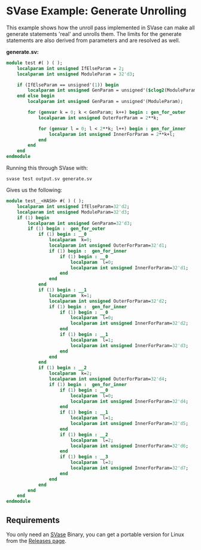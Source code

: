 # SVase Example: Generate Unrolling

This example shows how the unroll pass implemented in SVase can make all generate statements 'real' and unrolls them.
The limits for the generate statements are also derived from parameters and are resolved as well.

**generate.sv:**

```systemverilog
module test #( ) ( );
	localparam int unsigned IfElseParam = 2;
	localparam int unsigned ModuleParam = 32'd3;

	if (IfElseParam == unsigned'(1)) begin
		localparam int unsigned GenParam = unsigned'($clog2(ModuleParam));
	end else begin
		localparam int unsigned GenParam = unsigned'(ModuleParam);

		for (genvar k = 0; k < GenParam; k++) begin : gen_for_outer
			localparam int unsigned OuterForParam = 2**k;

			for (genvar l = 0; l < 2**k; l++) begin : gen_for_inner
				localparam int unsigned InnerForParam = 2**k+l;
			end
		end
	end
endmodule
```



Running this through SVase with:

```
svase test output.sv generate.sv 
```



Gives us the following:

```systemverilog
module test__<HASH> #( ) ( );
	localparam int unsigned IfElseParam=32'd2;
	localparam int unsigned ModuleParam=32'd3;
	if (1) begin
		localparam int unsigned GenParam=32'd3;
		if (1) begin :  gen_for_outer
			if (1) begin : __0
				localparam  k=0;
				localparam int unsigned OuterForParam=32'd1;
				if (1) begin :  gen_for_inner
					if (1) begin : __0
						localparam  l=0;
						localparam int unsigned InnerForParam=32'd1;
					end
				end
			end
			if (1) begin : __1
				localparam  k=1;
				localparam int unsigned OuterForParam=32'd2;
				if (1) begin :  gen_for_inner
					if (1) begin : __0
						localparam  l=0;
						localparam int unsigned InnerForParam=32'd2;
					end
					if (1) begin : __1
						localparam  l=1;
						localparam int unsigned InnerForParam=32'd3;
					end
				end
			end
			if (1) begin : __2
				localparam  k=2;
				localparam int unsigned OuterForParam=32'd4;
				if (1) begin :  gen_for_inner
					if (1) begin : __0
						localparam  l=0;
						localparam int unsigned InnerForParam=32'd4;
					end
					if (1) begin : __1
						localparam  l=1;
						localparam int unsigned InnerForParam=32'd5;
					end
					if (1) begin : __2
						localparam  l=2;
						localparam int unsigned InnerForParam=32'd6;
					end
					if (1) begin : __3
						localparam  l=3;
						localparam int unsigned InnerForParam=32'd7;
					end
				end
			end
		end
	end
endmodule

```



## Requirements

You only need an [SVase](https://github.com/pulp-platform/svase) Binary, you can get a portable version for Linux from the [Releases page](https://github.com/pulp-platform/svase/releases).